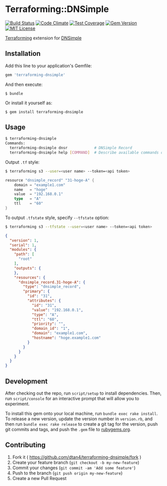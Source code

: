 # Terraforming::DNSimple
[![Build Status](https://travis-ci.org/dtan4/terraforming-dnsimple.svg?branch=master)](https://travis-ci.org/dtan4/terraforming-dnsimple)
[![Code Climate](https://codeclimate.com/github/dtan4/terraforming-dnsimple/badges/gpa.svg)](https://codeclimate.com/github/dtan4/terraforming-dnsimple)
[![Test Coverage](https://codeclimate.com/github/dtan4/terraforming-dnsimple/badges/coverage.svg)](https://codeclimate.com/github/dtan4/terraforming-dnsimple/coverage)
[![Gem Version](https://badge.fury.io/rb/terraforming-dnsimple.svg)](http://badge.fury.io/rb/terraforming-dnsimple)
[![MIT License](http://img.shields.io/badge/license-MIT-blue.svg?style=flat)](LICENSE)

[Terraforming](https://github.com/dtan4/terraforming) extension for [DNSimple](https://dnsimple.com)

## Installation

Add this line to your application's Gemfile:

```ruby
gem 'terraforming-dnsimple'
```

And then execute:

    $ bundle

Or install it yourself as:

    $ gem install terraforming-dnsimple

## Usage

```bash
$ terraforming-dnsimple
Commands:
  terraforming-dnsimple dnsr            # DNSimple Record
  terraforming-dnsimple help [COMMAND]  # Describe available commands or one specific command
```

Output `.tf` style:

```bash
$ terraforming s3 --user=<user name> --token=<api token>
```

```go
resource "dnsimple_record" "31-hoge-A" {
    domain = "example1.com"
    name   = "hoge"
    value  = "192.168.0.1"
    type   = "A"
    ttl    = "60"
}
```

To output `.tfstate` style, specify `--tfstate` option:

```bash
$ terraforming s3 --tfstate --user=<user name> --token=<api token>
```

```json
{
  "version": 1,
  "serial": 1,
  "modules": {
    "path": [
      "root"
    ],
    "outputs": {
    },
    "resources": {
      "dnsimple_record.31-hoge-A": {
        "type": "dnsimple_record",
        "primary": {
          "id": "31",
          "attributes": {
            "id": "31",
            "value": "192.168.0.1",
            "type": "A",
            "ttl": "60",
            "priority": "",
            "domain_id": "1",
            "domain": "example1.com",
            "hostname": "hoge.example1.com"
          }
        }
      }
    }
  }
}
```

## Development

After checking out the repo, run `script/setup` to install dependencies. Then, run `script/console` for an interactive prompt that will allow you to experiment.

To install this gem onto your local machine, run `bundle exec rake install`. To release a new version, update the version number in `version.rb`, and then run `bundle exec rake release` to create a git tag for the version, push git commits and tags, and push the `.gem` file to [rubygems.org](https://rubygems.org).

## Contributing

1. Fork it ( https://github.com/dtan4/terraforming-dnsimple/fork )
2. Create your feature branch (`git checkout -b my-new-feature`)
3. Commit your changes (`git commit -am 'Add some feature'`)
4. Push to the branch (`git push origin my-new-feature`)
5. Create a new Pull Request
